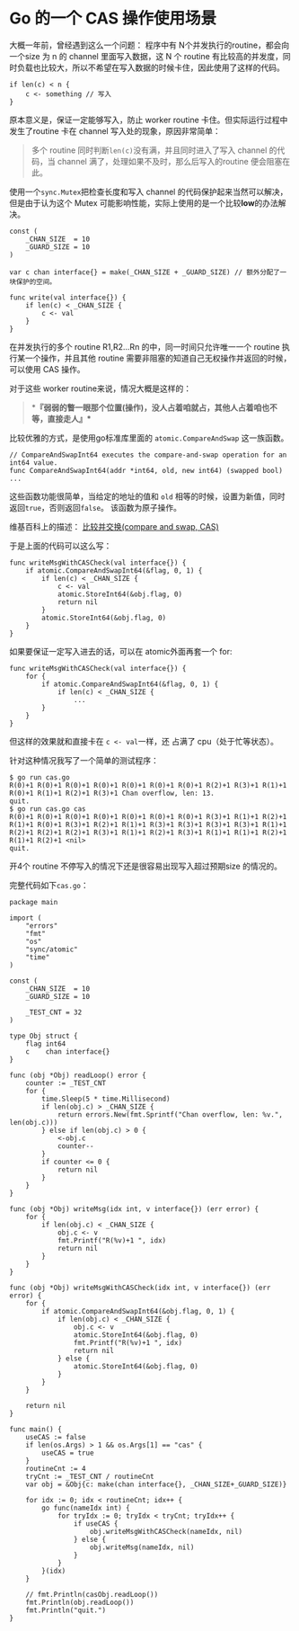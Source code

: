 # Go 的一个 CAS 操作使用场景

大概一年前，曾经遇到这么一个问题：
程序中有 N个并发执行的routine，都会向一个size 为 n 的 channel 里面写入数据，这 N 个 routine 有比较高的并发度，同时负载也比较大，所以不希望在写入数据的时候卡住，因此使用了这样的代码。

```
if len(c) < n {
    c <- something // 写入
}
```

原本意义是，保证一定能够写入，防止 worker routine 卡住。但实际运行过程中发生了routine 卡在 channel 写入处的现象，原因非常简单：

> 多个 routine 同时判断`len(c)`没有满，并且同时进入了写入 channel 的代码，当 channel 满了，处理如果不及时，那么后写入的routine 便会阻塞在此。

使用一个`sync.Mutex`把检查长度和写入 channel 的代码保护起来当然可以解决，但是由于认为这个 Mutex 可能影响性能，实际上使用的是一个比较**low**的办法解决。

```
const (
    _CHAN_SIZE  = 10
    _GUARD_SIZE = 10
)

var c chan interface{} = make(_CHAN_SIZE + _GUARD_SIZE) // 额外分配了一块保护的空间。

func write(val interface{}) {
    if len(c) < _CHAN_SIZE {
        c <- val
    }
}
```

在并发执行的多个 routine R1,R2...Rn 的中，同一时间只允许唯一一个 routine 执行某一个操作，并且其他 routine 需要非阻塞的知道自己无权操作并返回的时候，可以使用 CAS 操作。

对于这些 worker routine来说，情况大概是这样的：

> ***『弱弱的瞥一眼那个位置(操作)，没人占着咱就占，其他人占着咱也不等，直接走人』\***

比较优雅的方式，是使用go标准库里面的 `atomic.CompareAndSwap` 这一族函数。

```
// CompareAndSwapInt64 executes the compare-and-swap operation for an int64 value.
func CompareAndSwapInt64(addr *int64, old, new int64) (swapped bool)
...
```

这些函数功能很简单，当给定的地址的值和 `old` 相等的时候，设置为新值，同时返回`true`，否则返回`false`。
该函数为原子操作。

维基百科上的描述：
[比较并交换(compare and swap, CAS)](https://zh.wikipedia.org/wiki/比较并交换)

于是上面的代码可以这么写：

```
func writeMsgWithCASCheck(val interface{}) {
    if atomic.CompareAndSwapInt64(&flag, 0, 1) {
        if len(c) < _CHAN_SIZE {
            c <- val
            atomic.StoreInt64(&obj.flag, 0)
            return nil
        }
        atomic.StoreInt64(&obj.flag, 0)
    }
}
```

如果要保证一定写入进去的话，可以在 atomic外面再套一个 for:

```
func writeMsgWithCASCheck(val interface{}) {
    for {
        if atomic.CompareAndSwapInt64(&flag, 0, 1) {
            if len(c) < _CHAN_SIZE {
                ...
        }
    }
}
```

但这样的效果就和直接卡在 `c <- val`一样，还 占满了 cpu（处于忙等状态）。

针对这种情况我写了一个简单的测试程序：

```
$ go run cas.go
R(0)+1 R(0)+1 R(0)+1 R(0)+1 R(0)+1 R(0)+1 R(0)+1 R(2)+1 R(3)+1 R(1)+1 R(0)+1 R(1)+1 R(2)+1 R(3)+1 Chan overflow, len: 13.
quit.
$ go run cas.go cas
R(0)+1 R(0)+1 R(0)+1 R(0)+1 R(0)+1 R(0)+1 R(0)+1 R(3)+1 R(1)+1 R(2)+1 R(1)+1 R(0)+1 R(3)+1 R(2)+1 R(1)+1 R(3)+1 R(3)+1 R(3)+1 R(3)+1 R(1)+1 R(2)+1 R(2)+1 R(2)+1 R(3)+1 R(1)+1 R(2)+1 R(3)+1 R(1)+1 R(1)+1 R(2)+1 R(1)+1 R(2)+1 <nil>
quit.
```

开4个 routine 不停写入的情况下还是很容易出现写入超过预期size 的情况的。

完整代码如下`cas.go`：

```
package main

import (
    "errors"
    "fmt"
    "os"
    "sync/atomic"
    "time"
)

const (
    _CHAN_SIZE  = 10
    _GUARD_SIZE = 10

    _TEST_CNT = 32
)

type Obj struct {
    flag int64
    c    chan interface{}
}

func (obj *Obj) readLoop() error {
    counter := _TEST_CNT
    for {
        time.Sleep(5 * time.Millisecond)
        if len(obj.c) > _CHAN_SIZE {
            return errors.New(fmt.Sprintf("Chan overflow, len: %v.", len(obj.c)))
        } else if len(obj.c) > 0 {
            <-obj.c
            counter--
        }
        if counter <= 0 {
            return nil
        }
    }
}

func (obj *Obj) writeMsg(idx int, v interface{}) (err error) {
    for {
        if len(obj.c) < _CHAN_SIZE {
            obj.c <- v
            fmt.Printf("R(%v)+1 ", idx)
            return nil
        }
    }
}

func (obj *Obj) writeMsgWithCASCheck(idx int, v interface{}) (err error) {
    for {
        if atomic.CompareAndSwapInt64(&obj.flag, 0, 1) {
            if len(obj.c) < _CHAN_SIZE {
                obj.c <- v
                atomic.StoreInt64(&obj.flag, 0)
                fmt.Printf("R(%v)+1 ", idx)
                return nil
            } else {
                atomic.StoreInt64(&obj.flag, 0)
            }
        }
    }

    return nil
}

func main() {
    useCAS := false
    if len(os.Args) > 1 && os.Args[1] == "cas" {
        useCAS = true
    }
    routineCnt := 4
    tryCnt := _TEST_CNT / routineCnt
    var obj = &Obj{c: make(chan interface{}, _CHAN_SIZE+_GUARD_SIZE)}

    for idx := 0; idx < routineCnt; idx++ {
        go func(nameIdx int) {
            for tryIdx := 0; tryIdx < tryCnt; tryIdx++ {
                if useCAS {
                    obj.writeMsgWithCASCheck(nameIdx, nil)
                } else {
                    obj.writeMsg(nameIdx, nil)
                }
            }
        }(idx)
    }

    // fmt.Println(casObj.readLoop())
    fmt.Println(obj.readLoop())
    fmt.Println("quit.")
}
```